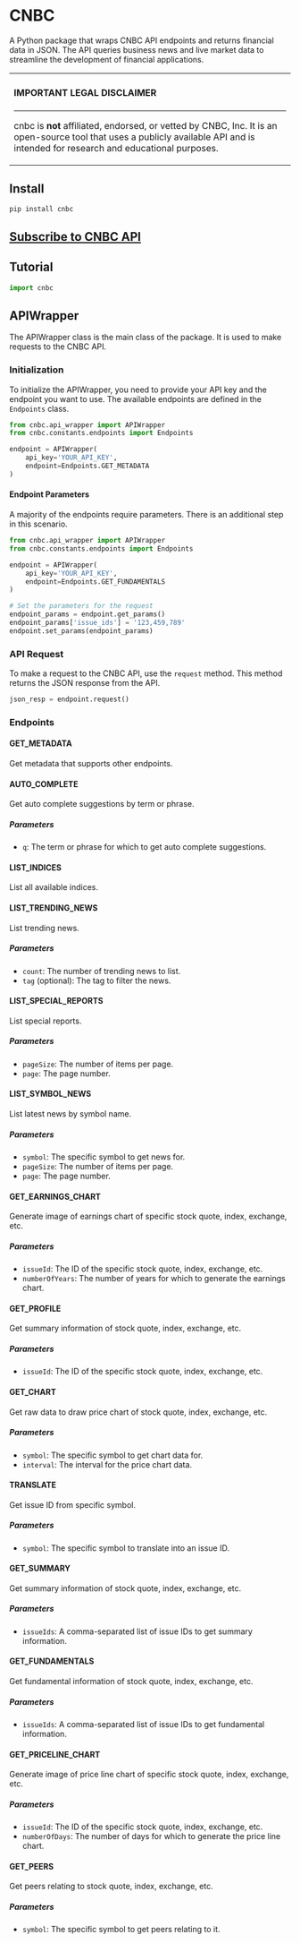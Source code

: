 # CNBC

A Python package that wraps CNBC API endpoints and returns financial data in JSON. The API queries business news and live market data to streamline the development of financial applications.
<table><tr><td>

#### IMPORTANT LEGAL DISCLAIMER

---

cnbc is **not** affiliated, endorsed, or vetted by CNBC, Inc. It is
an open-source tool that uses a publicly available API and is
intended for research and educational purposes.
</td></tr></table>

## Install

```shell
pip install cnbc
```

## [Subscribe to CNBC API](https://rapidapi.com/apidojo/api/cnbc/ 'CNBC API')

## Tutorial

```python
import cnbc
```

## APIWrapper
The APIWrapper class is the main class of the package. It is used to make requests to the CNBC API.

### Initialization
To initialize the APIWrapper, you need to provide your API key and the endpoint you want to use. The available endpoints are defined in the `Endpoints` class.
```python
from cnbc.api_wrapper import APIWrapper
from cnbc.constants.endpoints import Endpoints

endpoint = APIWrapper(
    api_key='YOUR_API_KEY',
    endpoint=Endpoints.GET_METADATA
)
```
#### Endpoint Parameters
A majority of the endpoints require parameters. There is an additional step in this scenario.
```python
from cnbc.api_wrapper import APIWrapper
from cnbc.constants.endpoints import Endpoints

endpoint = APIWrapper(
    api_key='YOUR_API_KEY',
    endpoint=Endpoints.GET_FUNDAMENTALS
)

# Set the parameters for the request
endpoint_params = endpoint.get_params()
endpoint_params['issue_ids'] = '123,459,789'
endpoint.set_params(endpoint_params)
```

### API Request
To make a request to the CNBC API, use the `request` method. This method returns the JSON response from the API.
```python
json_resp = endpoint.request()
```

### Endpoints

#### GET_METADATA
Get metadata that supports other endpoints.

#### AUTO_COMPLETE
Get auto complete suggestions by term or phrase.
##### Parameters
- `q`: The term or phrase for which to get auto complete suggestions.

#### LIST_INDICES
List all available indices.

#### LIST_TRENDING_NEWS
List trending news.
##### Parameters
- `count`: The number of trending news to list.
- `tag` (optional): The tag to filter the news.

#### LIST_SPECIAL_REPORTS
List special reports.
##### Parameters
- `pageSize`: The number of items per page.
- `page`: The page number.

#### LIST_SYMBOL_NEWS
List latest news by symbol name.
##### Parameters
- `symbol`: The specific symbol to get news for.
- `pageSize`: The number of items per page.
- `page`: The page number.

#### GET_EARNINGS_CHART
Generate image of earnings chart of specific stock quote, index, exchange, etc.
##### Parameters
- `issueId`: The ID of the specific stock quote, index, exchange, etc.
- `numberOfYears`: The number of years for which to generate the earnings chart.

#### GET_PROFILE
Get summary information of stock quote, index, exchange, etc.
##### Parameters
- `issueId`: The ID of the specific stock quote, index, exchange, etc.

#### GET_CHART
Get raw data to draw price chart of stock quote, index, exchange, etc.
##### Parameters
- `symbol`: The specific symbol to get chart data for.
- `interval`: The interval for the price chart data.

#### TRANSLATE
Get issue ID from specific symbol.
##### Parameters
- `symbol`: The specific symbol to translate into an issue ID.

#### GET_SUMMARY
Get summary information of stock quote, index, exchange, etc.
##### Parameters
- `issueIds`: A comma-separated list of issue IDs to get summary information.

#### GET_FUNDAMENTALS
Get fundamental information of stock quote, index, exchange, etc.
##### Parameters
- `issueIds`: A comma-separated list of issue IDs to get fundamental information.

#### GET_PRICELINE_CHART
Generate image of price line chart of specific stock quote, index, exchange, etc.
##### Parameters
- `issueId`: The ID of the specific stock quote, index, exchange, etc.
- `numberOfDays`: The number of days for which to generate the price line chart.

#### GET_PEERS
Get peers relating to stock quote, index, exchange, etc.
##### Parameters
- `symbol`: The specific symbol to get peers relating to it.
